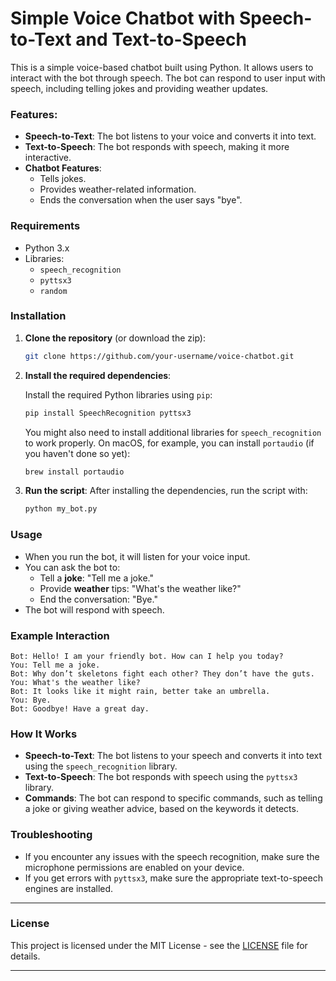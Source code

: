 
# Simple Voice Chatbot with Speech-to-Text and Text-to-Speech

This is a simple voice-based chatbot built using Python. It allows users to interact with the bot through speech. The bot can respond to user input with speech, including telling jokes and providing weather updates.

### Features:
- **Speech-to-Text**: The bot listens to your voice and converts it into text.
- **Text-to-Speech**: The bot responds with speech, making it more interactive.
- **Chatbot Features**:
  - Tells jokes.
  - Provides weather-related information.
  - Ends the conversation when the user says "bye".

### Requirements

- Python 3.x
- Libraries:
  - `speech_recognition`
  - `pyttsx3`
  - `random`

### Installation

1. **Clone the repository** (or download the zip):
   ```bash
   git clone https://github.com/your-username/voice-chatbot.git
   ```

2. **Install the required dependencies**:

   Install the required Python libraries using `pip`:
   ```bash
   pip install SpeechRecognition pyttsx3
   ```

   You might also need to install additional libraries for `speech_recognition` to work properly. On macOS, for example, you can install `portaudio` (if you haven't done so yet):
   ```bash
   brew install portaudio
   ```

3. **Run the script**:
   After installing the dependencies, run the script with:
   ```bash
   python my_bot.py
   ```

### Usage

- When you run the bot, it will listen for your voice input.
- You can ask the bot to:
  - Tell a **joke**: "Tell me a joke."
  - Provide **weather** tips: "What's the weather like?"
  - End the conversation: "Bye."
- The bot will respond with speech.

### Example Interaction

```
Bot: Hello! I am your friendly bot. How can I help you today?
You: Tell me a joke.
Bot: Why don’t skeletons fight each other? They don’t have the guts.
You: What's the weather like?
Bot: It looks like it might rain, better take an umbrella.
You: Bye.
Bot: Goodbye! Have a great day.
```

### How It Works

- **Speech-to-Text**: The bot listens to your speech and converts it into text using the `speech_recognition` library.
- **Text-to-Speech**: The bot responds with speech using the `pyttsx3` library.
- **Commands**: The bot can respond to specific commands, such as telling a joke or giving weather advice, based on the keywords it detects.

### Troubleshooting

- If you encounter any issues with the speech recognition, make sure the microphone permissions are enabled on your device.
- If you get errors with `pyttsx3`, make sure the appropriate text-to-speech engines are installed.

---

### License

This project is licensed under the MIT License - see the [LICENSE](LICENSE) file for details.

---


